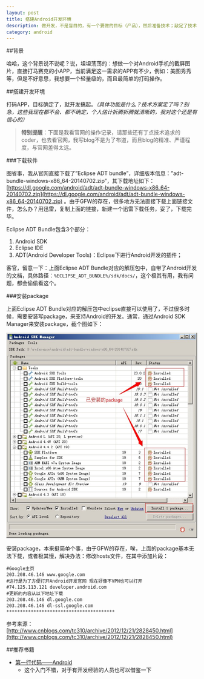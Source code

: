 ```yaml
---
layout: post
title: 搭建Android开发环境
description: 做开发，不是盲目的，有一个要做的目标（产品），然后准备技术；敲定了技术方案之后，第一步就是搭建开发环境
category: android
---
```


##背景

哈哈，这个背景说不说呢？说，坦坦荡荡的：想做一个对Android手机的截屏图片，直接打马赛克的小APP，当前满足这一需求的APP有不少，例如：美图秀秀等，但是不好意思，我想要一个轻量级的，而且最简单的打码操作。

##搭建开发环境

打码APP，目标确定了，就开发搞起。*（具体功能是什么？技术方案定了吗？别急，这些我现在都不会、都不确定，个人估计折腾折腾就清晰的，我对这个还是有信心的）*

> **特别提醒**：下面是我看官网的操作记录，请那些还有丁点技术追求的coder，也去看官网，我写blog不是为了布道，而且blog的精准、严谨程度，与官网差得太远。

###下载软件

图省事，我从官网直接下载了”Eclipse ADT bundle”，详细版本信息：”adt-bundle-windows-x86_64-20140702.zip”，其下载地址如下：[https://dl.google.com/android/adt/adt-bundle-windows-x86_64-20140702.zip](https://dl.google.com/android/adt/adt-bundle-windows-x86_64-20140702.zip) 。由于GFW的存在，很多地方无法直接下载上面链接文件，怎么办？用迅雷，复制上面的链接，新建一个迅雷下载任务，妥了，下载完毕。


Eclipse ADT Bundle包含3个部分：

1.	Android SDK
2.	Eclipse IDE
3.	ADT(Android Developer Tools)：Eclipse下进行Android开发的插件；

客官，留意一下：上面Eclipse ADT Bundle对应的解压包中，自带了Android开发的文档，具体路径：`%ECLIPSE_ADT_BUNDLE%/sdk/docs/`，这个极其有用，我有问题，都会偷偷看这个。

###安装package

上面Eclipse ADT Bundle对应的解压包中eclipse直接可以使用了，不过很多时候，需要安装写package，来支持Android的开发。通常，通过Android SDK Manager来安装package，截个图如下：

![Android SDK Manager](/images/install-android-dev-env/sdk-manager.jpg)


安装package，本来挺简单个事，由于GFW的存在，唉，上面的package基本无法下载，或者极其慢，解决办法：修改hosts文件，在其中添加片段：

	#Google主页
	203.208.46.146 www.google.com
	#这行是为了方便打开Android开发官网 现在好像不VPN也可以打开
	#74.125.113.121 developer.android.com
	#更新的内容从以下地址下载
	203.208.46.146 dl.google.com
	203.208.46.146 dl-ssl.google.com
	****************************************

参考来源：[http://www.cnblogs.com/tc310/archive/2012/12/21/2828450.html](http://www.cnblogs.com/tc310/archive/2012/12/21/2828450.html)

##推荐书籍

* [第一行代码——Android](http://book.douban.com/subject/25942191/)
	* 这个入门不错，对于有开发经验的人员也可以借鉴一下



[NingG]:    http://ningg.github.com  "NingG"
